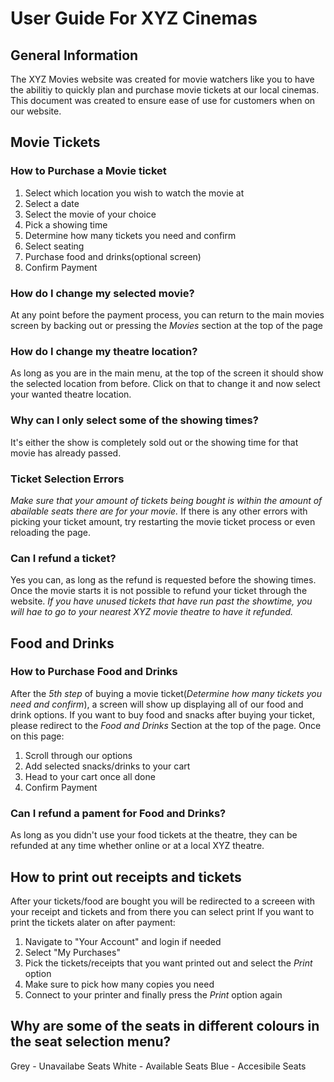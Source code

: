 # User Guide For XYZ Cinemas

## General Information
The XYZ Movies website was created for movie watchers like you to have the abilitiy to quickly plan and purchase movie tickets at our local cinemas.
This document was created to ensure ease of use for customers when on our website.

## Movie Tickets

### How to Purchase a Movie ticket 

1. Select which location you wish to watch the movie at
2. Select a date
3. Select the movie of your choice
4. Pick a showing time
5. Determine how many tickets you need and confirm
6. Select seating
7. Purchase food and drinks(optional screen)
8. Confirm Payment


### How do I change my selected movie?

At any point before the payment process, you can return to the main movies screen by backing out or pressing the _Movies_ section at the top of the page


### How do I change my theatre location?

As long as you are in the main menu, at the top of the screen it should show the selected location from before. Click on that to change it and now select your wanted theatre location.


### Why can I only select some of the showing times?

It's either the show is completely sold out or the showing time for that movie has already passed.

### Ticket Selection Errors

_*Make sure that your amount of tickets being bought is within the amount of abailable seats there are for your movie.*_
If there is any other errors with picking your ticket amount, try restarting the movie ticket process or even reloading the page.


### Can I refund a ticket?

Yes you can, as long as the refund is requested before the showing times. Once the movie starts it is not possible to refund your ticket through the website. 
_*If you have unused tickets that have run past the showtime, you will hae to go to your nearest XYZ movie theatre to have it refunded.*_

## Food and Drinks

### How to Purchase Food and Drinks

After the _5th step_ of buying a movie ticket(_Determine how many tickets you need and confirm_), a screen will show up displaying all of our food and drink options.
If you want to buy food and snacks after buying your ticket, please redirect to the _Food and Drinks_ Section at the top of the page.
Once on this page:
1. Scroll through our options
2. Add selected snacks/drinks to your cart
3. Head to your cart once all done
4. Confirm Payment


### Can I refund a pament for Food and Drinks?
As long as you didn't use your food tickets at the theatre, they can be refunded at any time whether online or at a local XYZ theatre.


## How to print out receipts and tickets

After your tickets/food are bought you will be redirected to a screeen with your receipt and tickets and from there you can select print
If you want to print the tickets alater on after payment:
1. Navigate to "Your Account" and login if needed
2. Select "My Purchases"
3. Pick the tickets/receipts that you want printed out and select the _Print_ option
4. Make sure to pick how many copies you need
5. Connect to your printer and finally press the _Print_ option again


## Why are some of the seats in different colours in the seat selection menu?

Grey - Unavailabe Seats
White - Available Seats
Blue - Accesibile Seats


 



